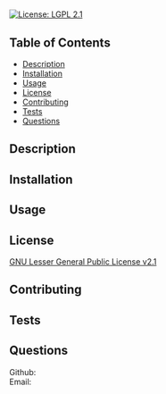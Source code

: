 # 

  [![License: LGPL 2.1](https://img.shields.io/badge/License-LGPL%202.1-blue.svg)](https://www.gnu.org/licenses/lgpl-2.1)
  ## Table of Contents
  - [Description](#Description)
  - [Installation](#Installation)
  - [Usage](#Usage)
  - [License](#License)
  - [Contributing](#Contributing)
  - [Tests](#Tests)
  - [Questions](#Questions)

  ## Description
  

  ## Installation
  

  ## Usage
  

  ## License
  [GNU Lesser General Public License v2.1](https://opensource.org/licenses/lgpl-2.1)

  ## Contributing
  

  ## Tests
  

  ## Questions
  Github:   
  Email: 
